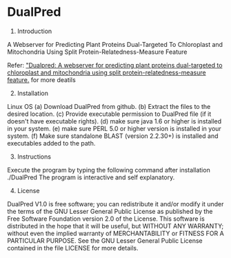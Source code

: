 # DualPred
1. Introduction
 
A Webserver for Predicting Plant Proteins Dual-Targeted To Chloroplast and Mitochondria Using Split Protein-Relatedness-Measure Feature

Refer: ["Dualpred: A webserver for predicting plant proteins dual-targeted to chloroplast and mitochondria using split protein-relatedness-measure feature.](http://benthamscience.com/journal/abstracts.php?journalID=cbio&articleID=120586) for more deatils



2. Installation

Linux OS (a) Download DualPred from github. (b) Extract the files to the desired location. (c) Provide executable permission to DualPred file (if it doesn't have executable rights).  (d) make sure java 1.6 or higher is installed in your system. (e) make sure PERL 5.0 or higher version is installed in your system. (f) Make sure standalone BLAST (version 2.2.30+) is installed and executables added to the path. 

3. Instructions

Execute the program by typing the following command after installation ./DualPred  The program is interactive and self explanatory. 

4. License

DualPred V1.0 is free software; you can redistribute it and/or modify it under the terms of the GNU Lesser General Public License as published by the Free Software Foundation version 2.0 of the License. This software is distributed in the hope that it will be useful, but WITHOUT ANY WARRANTY; without even the implied warranty of MERCHANTABILITY or FITNESS FOR A PARTICULAR PURPOSE. See the GNU Lesser General Public License contained in the file LICENSE for more details.
